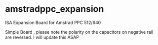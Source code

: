 # amstradppc_expansion
ISA Expansion Board for Amstrad PPC 512/640

Simple Board , please note the polarity on the capacitors on negative rail are reversed.
I will update this ASAP


